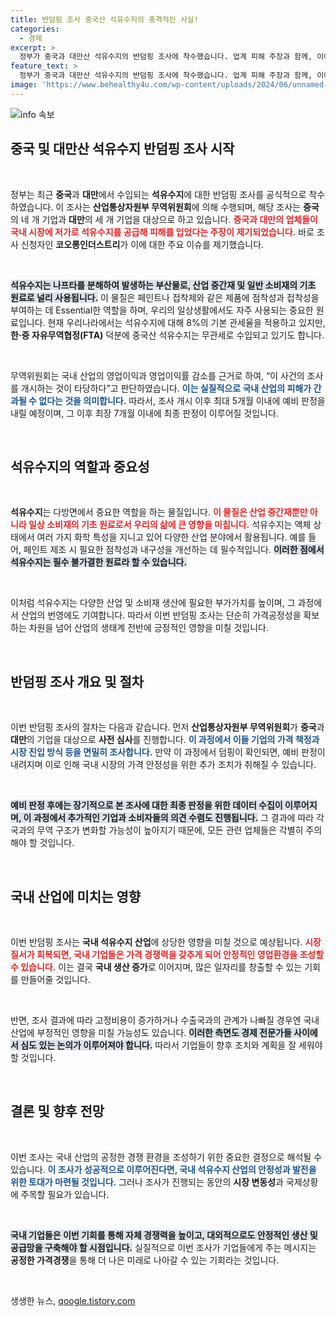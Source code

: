 ```yaml
---
title: 반덤핑 조사 중국산 석유수지의 충격적인 사실!
categories:
  - 경제
excerpt: >
  정부가 중국과 대만산 석유수지의 반덤핑 조사에 착수했습니다. 업계 피해 주장과 함께, 이에 따른 수출입 시장의 큰 변화가 예상됩니다. 클릭하여 상세한 내용을 확인하세요!
feature_text: >
  정부가 중국과 대만산 석유수지의 반덤핑 조사에 착수했습니다. 업계 피해 주장과 함께, 이에 따른 수출입 시장의 큰 변화가 예상됩니다. 클릭하여 상세한 내용을 확인하세요!
image: 'https://www.behealthy4u.com/wp-content/uploads/2024/06/unnamed-file.png'
---
```


<p><img src="https://www.behealthy4u.com/wp-content/uploads/2024/06/unnamed-file.png" alt="info 속보" /></p>

<h2 data-ke-size="size26">중국 및 대만산 석유수지 반덤핑 조사 시작</h2>

<p data-ke-size="size16">&nbsp;</p>

<p>정부는 최근 <strong>중국</strong>과 <strong>대만</strong>에서 수입되는 <b>석유수지</b>에 대한 반덤핑 조사를 공식적으로 착수하였습니다. 이 조사는 <strong>산업통상자원부 무역위원회</strong>에 의해 수행되며, 해당 조사는 <strong>중국</strong>의 네 개 기업과 <strong>대만</strong>의 세 개 기업을 대상으로 하고 있습니다. <b><span style="color: #ee2323;">중국과 대만의 업체들이 국내 시장에 저가로 석유수지를 공급해 피해를 입었다는 주장이 제기되었습니다.</span></b> 바로 조사 신청자인 <strong>코오롱인더스트리</strong>가 이에 대한 주요 이슈를 제기했습니다.</p>

<p data-ke-size="size16">&nbsp;</p>

<p><b><span style="background-color: #21538527;">석유수지는 나프타를 분해하여 발생하는 부산물로, 산업 중간재 및 일반 소비재의 기초 원료로 널리 사용됩니다.</span></b> 이 물질은 페인트나 접착제와 같은 제품에 점착성과 접착성을 부여하는 데 Essential한 역할을 하며, 우리의 일상생활에서도 자주 사용되는 중요한 원료입니다. 현재 우리나라에서는 석유수지에 대해 8%의 기본 관세율을 적용하고 있지만, <strong>한·중 자유무역협정(FTA)</strong> 덕분에 중국산 석유수지는 무관세로 수입되고 있기도 합니다. </p>

<p data-ke-size="size16">&nbsp;</p>

<p>무역위원회는 국내 산업의 영업이익과 영업이익률 감소를 근거로 하여, “이 사건의 조사를 개시하는 것이 타당하다”고 판단하였습니다. <b><span style="color: #1a5490;">이는 실질적으로 국내 산업의 피해가 간과될 수 없다는 것을 의미합니다.</span></b> 따라서, 조사 개시 이후 최대 5개월 이내에 예비 판정을 내릴 예정이며, 그 이후 최장 7개월 이내에 최종 판정이 이루어질 것입니다.</p>

<p data-ke-size="size16">&nbsp;</p>

<h2 data-ke-size="size26">석유수지의 역할과 중요성</h2>

<p data-ke-size="size16">&nbsp;</p>

<p><b>석유수지</b>는 다방면에서 중요한 역할을 하는 물질입니다. <b><span style="color: #ee2323;">이 물질은 산업 중간재뿐만 아니라 일상 소비재의 기초 원료로서 우리의 삶에 큰 영향을 미칩니다.</span></b> 석유수지는 액체 상태에서 여러 가지 화학 특성을 지니고 있어 다양한 산업 분야에서 활용됩니다. 예를 들어, 페인트 제조 시 필요한 점착성과 내구성을 개선하는 데 필수적입니다. <b><span style="background-color: #21538527;">이러한 점에서 석유수지는 필수 불가결한 원료라 할 수 있습니다.</span></b></p>

<p data-ke-size="size16">&nbsp;</p>

<p>이처럼 석유수지는 다양한 산업 및 소비재 생산에 필요한 부가가치를 높이며, 그 과정에서 산업의 번영에도 기여합니다. 따라서 이번 반덤핑 조사는 단순히 가격공정성을 확보하는 차원을 넘어 산업의 생태계 전반에 긍정적인 영향을 미칠 것입니다.</p>

<p data-ke-size="size16">&nbsp;</p>

<h2 data-ke-size="size26">반덤핑 조사 개요 및 절차</h2>

<p data-ke-size="size16">&nbsp;</p>

<p>이번 반덤핑 조사의 절차는 다음과 같습니다. 먼저 <strong>산업통상자원부 무역위원회</strong>가 <strong>중국</strong>과 <strong>대만</strong>의 기업을 대상으로 <strong>사전 심사</strong>를 진행합니다. <b><span style="color: #1a5490;">이 과정에서 이들 기업의 가격 책정과 시장 진입 방식 등을 면밀히 조사합니다.</span></b> 만약 이 과정에서 덤핑이 확인되면, 예비 판정이 내려지며 이로 인해 국내 시장의 가격 안정성을 위한 추가 조치가 취해질 수 있습니다.</p>

<p data-ke-size="size16">&nbsp;</p>

<p><b><span style="background-color: #21538527;">예비 판정 후에는 장기적으로 본 조사에 대한 최종 판정을 위한 데이터 수집이 이루어지며, 이 과정에서 추가적인 기업과 소비자들의 의견 수렴도 진행됩니다.</span></b> 그 결과에 따라 각국과의 무역 구조가 변화할 가능성이 높아지기 때문에, 모든 관련 업체들은 각별히 주의해야 할 것입니다.</p>

<p data-ke-size="size16">&nbsp;</p>

<h2 data-ke-size="size26">국내 산업에 미치는 영향</h2>

<p data-ke-size="size16">&nbsp;</p>

<p>이번 반덤핑 조사는 <strong>국내 석유수지 산업</strong>에 상당한 영향을 미칠 것으로 예상됩니다. <b><span style="color: #ee2323;">시장 질서가 회복되면, 국내 기업들은 가격 경쟁력을 갖추게 되어 안정적인 영업환경을 조성할 수 있습니다.</span></b> 이는 결국 <strong>국내 생산 증가</strong>로 이어지며, 많은 일자리를 창출할 수 있는 기회를 만들어줄 것입니다.</p>

<p data-ke-size="size16">&nbsp;</p>

<p>반면, 조사 결과에 따라 고정비용이 증가하거나 수출국과의 관계가 나빠질 경우엔 국내 산업에 부정적인 영향을 미칠 가능성도 있습니다. <b><span style="background-color: #21538527;">이러한 측면도 경제 전문가들 사이에서 심도 있는 논의가 이루어져야 합니다.</span></b> 따라서 기업들이 향후 조치와 계획을 잘 세워야 할 것입니다.</p>

<p data-ke-size="size16">&nbsp;</p>

<h2 data-ke-size="size26">결론 및 향후 전망</h2>

<p data-ke-size="size16">&nbsp;</p>

<p>이번 조사는 국내 산업의 공정한 경쟁 환경을 조성하기 위한 중요한 결정으로 해석될 수 있습니다. <b><span style="color: #1a5490;">이 조사가 성공적으로 이루어진다면, 국내 석유수지 산업의 안정성과 발전을 위한 토대가 마련될 것입니다.</span></b> 그러나 조사가 진행되는 동안의 <strong>시장 변동성</strong>과 국제상황에 주목할 필요가 있습니다. </p>

<p data-ke-size="size16">&nbsp;</p>

<p><b><span style="background-color: #21538527;">국내 기업들은 이번 기회를 통해 자체 경쟁력을 높이고, 대외적으로도 안정적인 생산 및 공급망을 구축해야 할 시점입니다.</span></b> 실질적으로 이번 조사가 기업들에게 주는 메시지는 <strong>공정한 가격경쟁</strong>을 통해 더 나은 미래로 나아갈 수 있는 기회라는 것입니다.</p>

<p data-ke-size="size16">&nbsp;</p>
생생한 뉴스, <a href="https://qoogle.tistory.com" rel="dofollow">qoogle.tistory.com</a>


